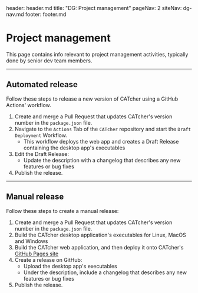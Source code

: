<frontmatter>
  header: header.md
  title: "DG: Project management"
  pageNav: 2
  siteNav: dg-nav.md
  footer: footer.md
</frontmatter>

# Project management

This page contains info relevant to project management activities, typically done by senior dev team members.

-------------------------------------------------------------------------------------

## Automated release

Follow these steps to release a new version of CATcher using a GitHub Actions' workflow.
1. Create and merge a Pull Request that updates CATcher's version number in the `package.json` file.
2. Navigate to the `Actions` Tab of the `CATcher` repository and start the `Draft Deployment` Workflow.
    - This workflow deploys the web app and creates a Draft Release containing the desktop app's executables
3. Edit the Draft Release:
    - Update the description with a changelog that describes any new features or bug fixes
4. Publish the release.

-------------------------------------------------------------------------------------

## Manual release

Follow these steps to create a manual release:
1. Create and merge a Pull Request that updates CATcher's version number in the `package.json` file.
2. Build the CATcher desktop application's executables for Linux, MacOS and Windows
3. Build the CATcher web application, and then deploy it onto CATcher's [GitHub Pages site](https://catcher-org.github.io/CATcher/)
4. Create a release on GitHub:
    - Upload the desktop app's executables
    - Under the description, include a changelog that describes any new features or bug fixes
5. Publish the release.
